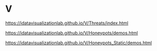 # V
https://idatavisualizationlab.github.io/V/Threats/index.html

https://idatavisualizationlab.github.io/V/Honeypots/demos.html

https://idatavisualizationlab.github.io/V/Honeypots_Static/demos.html
